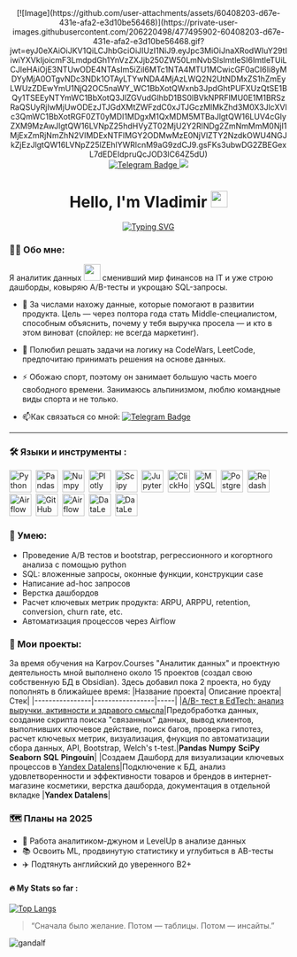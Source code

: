 <div id="header" align="center">
  [![Image](https://github.com/user-attachments/assets/60408203-d67e-431e-afa2-e3d10be56468)](https://private-user-images.githubusercontent.com/206220498/477495902-60408203-d67e-431e-afa2-e3d10be56468.gif?jwt=eyJ0eXAiOiJKV1QiLCJhbGciOiJIUzI1NiJ9.eyJpc3MiOiJnaXRodWIuY29tIiwiYXVkIjoicmF3LmdpdGh1YnVzZXJjb250ZW50LmNvbSIsImtleSI6ImtleTUiLCJleHAiOjE3NTUwODE4NTAsIm5iZiI6MTc1NTA4MTU1MCwicGF0aCI6Ii8yMDYyMjA0OTgvNDc3NDk1OTAyLTYwNDA4MjAzLWQ2N2UtNDMxZS1hZmEyLWUzZDEwYmU1NjQ2OC5naWY_WC1BbXotQWxnb3JpdGhtPUFXUzQtSE1BQy1TSEEyNTYmWC1BbXotQ3JlZGVudGlhbD1BS0lBVkNPRFlMU0E1M1BRSzRaQSUyRjIwMjUwODEzJTJGdXMtZWFzdC0xJTJGczMlMkZhd3M0X3JlcXVlc3QmWC1BbXotRGF0ZT0yMDI1MDgxM1QxMDM5MTBaJlgtQW16LUV4cGlyZXM9MzAwJlgtQW16LVNpZ25hdHVyZT02MjU2Y2RlNDg2ZmNmMmM0NjI1MjExZmRjNmZhN2VlMDExNTFlMGY2ODMwMzE0NjVlZTY2NzdkOWU4NGJkZjEzJlgtQW16LVNpZ25lZEhlYWRlcnM9aG9zdCJ9.gsFKs3ubwDG2ZBEGexL7dEDEIdpruQcJOD3lC64Z5dU)
</div>
<div id="badges" align="center">
  </a>
  <a href="https://t.me/bystrov2123">
  <img src="https://img.shields.io/badge/Telegram-blue?logo=telegram&logoColor=white&style=for-the-badge" alt="Telegram Badge"/>
  </a>
  <a href="https://vk.com/judge_cat">
  <img src="https://img.shields.io/badge/VK-blue?logo=VK&logoColor=white&style=for-the-badge"/>
  </a>
</div>
<div align='center'>
<img src="https://komarev.com/ghpvc/?username=Vladimir2123&style=flat-square&color=blue" alt=""/>
<h1>
 Hello, I'm Vladimir
  <img src="https://media.giphy.com/media/hvRJCLFzcasrR4ia7z/giphy.gif" width="30px"/>
</h1>
  
[![Typing SVG](https://readme-typing-svg.herokuapp.com?font=Montserrat&size=30&pause=10&color=FFFFFF&width=230&height=50&lines=Data+Analyst+%F0%9F%94%A5)](https://git.io/typing-svg)
</div>

### :man_technologist: Обо мне:
  Я аналитик данных <img src="https://media.giphy.com/media/WUlplcMpOCEmTGBtBW/giphy.gif" width="30"> сменивший мир финансов на IT и уже строю дашборды, ковыряю A/B-тесты и укрощаю SQL-запросы.  
- :telescope: За числами нахожу данные, которые помогают в развитии продукта. Цель — через полтора года стать Middle-специалистом, способным объяснить, почему у тебя выручка просела — и кто в этом виноват (спойлер: не всегда маркетинг).

- :seedling: Полюбил решать задачи на логику на CodeWars, LeetCode, предпочитаю принимать решения на основе данных.

- :zap: Обожаю спорт, поэтому он занимает большую часть моего свободного времени. Занимаюсь альпинизмом, люблю командные виды спорта и не только. 

- :mailbox:Как связаться со мной: [![Telegram Badge](https://img.shields.io/badge/Telegram-blue?logo=telegram&logoColor=white)](https://t.me/bystrov2123)

---

### :hammer_and_wrench: Языки и инструменты :
<div>
  <img src="https://img.shields.io/badge/python-white?logo=python&style=for-the-badge" title="Python" alt="Python" height="40"/>&nbsp;
  <img src="https://img.shields.io/badge/pandas-white?logo=pandas&logoColor=blue&style=for-the-badge" title="Pandas" alt="Pandas" height="40"/>&nbsp;
  <img src="https://img.shields.io/badge/numpy-white?logo=numpy&logoColor=blue&style=for-the-badge" title="Numpy" alt="Numpy" height="40"/>&nbsp;
  <img src="https://img.shields.io/badge/plotly-white?logo=plotly&logoColor=blue&style=for-the-badge" title="Plotly" alt="Plotly" height="40"/>&nbsp;
  <img src="https://img.shields.io/badge/Scipy-white?logo=Scipy&logoColor=black&style=for-the-badge" title="Scipy" alt="Scipy" height="40"/>&nbsp;
  <img src="https://img.shields.io/badge/Jupyter_notebook-white?logo=Jupyter&style=for-the-badge" title="Jupyter" alt="Jupyter" height="40"/>&nbsp;
  <img src="https://img.shields.io/badge/Clickhouse-white?logo=Clickhouse&style=for-the-badge" title="ClickHouse" alt="ClickHouse" height="40"/>&nbsp;
  <img src="https://img.shields.io/badge/mySQL-white?logo=mySQL&s&style=for-the-badge" title="MySQL"  alt="MySQL" height="40"/>&nbsp;
  <img src="https://img.shields.io/badge/PostgreSQL-white?logo=PostgreSQL&s&style=for-the-badge" title="PostgreSQL" alt="PostgreSQL" height="40"/>&nbsp;
  <img src="https://img.shields.io/badge/redash-white?logo=redash&logoColor=black&style=for-the-badge" title="Redash" alt="Redash" height="40"/>&nbsp;
  <img src="https://img.shields.io/badge/Tableau-white?logo=Tableau&s&logoColor=yellow&style=for-the-badge" title="Airflow" alt="Airflow" height="40"/>&nbsp;
  <img src="https://img.shields.io/badge/github-white?logo=github&logoColor=black&style=for-the-badge" title="GitHub" alt="GitHub" height="40"/>&nbsp;
  <img src="https://img.shields.io/badge/Airflow-white?logo=Airflow&style=for-the-badge" title="Airflow" alt="Airflow" height="40"/>&nbsp;
  <img src="https://img.shields.io/badge/datalens-white?logo=datalens&logoColor=black&style=for-the-badge" title="DataLens" alt="DataLens" height="40"/>&nbsp;
  <img src="https://img.shields.io/badge/datalens-white?logo=datalens&logoColor=black&style=for-the-badge" title="DataLens" alt="DataLens" height="40"/>&nbsp;
  
  
</div>

### :metal: Умею:
<ul>
<li>Проведение А/В тестов и bootstrap, регрессионного и когортного анализа с помощью python
<li>SQL: вложенные запросы, оконные функции, конструкции case
<li>Написание ad-hoc запросов
<li>Верстка дашбордов
<li>Расчет ключевых метрик продукта: ARPU, ARPPU, retention, conversion, churn rate, etc.
<li>Автоматизация процессов через Airflow
</ul>

### :book: Мои проекты:
За время обучения на Karpov.Courses "Аналитик данных" и проектную деятельность мной выполнено около 15 проектов (создал свою собственную БД в Obsidian). Здесь добавил пока 2 проекта, но буду пополнять в ближайшее время:
|Название проекта| Описание проекта| Стек|
|----------------|-----------------|-----|
|[A/B- тест в EdTech: анализ выручки, активности и здравого смысла](https://github.com/VladimirB23/Projects)|Предобработка данных, создание скрипта поиска "связанных" данных, вывод клиентов, выполнивших ключевое действие, поиск багов, проверка гипотез, расчет ключевых метрик, визуализация, фнукция по автоматизации сбора данных, API, Bootstrap, Welch's t-test.|**Pandas** **Numpy** **SciPy** **Seaborn** **SQL** **Pingouin**|
|Создаем Дашборд для визуализации ключевых процессов в [Yandex Datalens](https://datalens.yandex/7nmphwfyddtet)|Подключение к БД, анализ удовлетворенности и эффективности товаров и брендов в интернет-магазине косметики, верстка дашборда, документация в отдельной вкладке |**Yandex Datalens**|


### 🗺️ Планы на 2025

- 🔎 Работа аналитиком-джуном и LevelUp в анализе данных 
- 📚 Освоить ML, продвинутую статистику и углубиться в AB-тесты
- ✈️ Подтянуть английский до уверенного B2+

#### :fire: My Stats so far :
  
[![Top Langs](https://github-readme-stats.vercel.app/api/top-langs/?username=VladimirB23)](https://github.com/anuraghazra/github-readme-stats)

> “Сначала было желание. Потом — таблицы. Потом — инсайты.”

![gandalf](https://media.giphy.com/media/xT9IgzoKnwFNmISR8I/giphy.gif)
